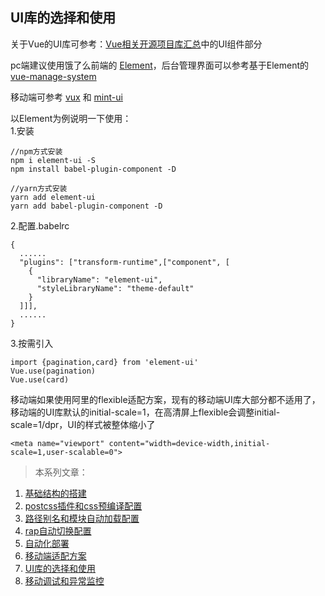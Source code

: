 ## UI库的选择和使用

关于Vue的UI库可参考：[Vue相关开源项目库汇总](https://github.com/opendigg/awesome-github-vue)中的UI组件部分

pc端建议使用饿了么前端的 [Element](http://element.eleme.io/#/zh-CN)，后台管理界面可以参考基于Element的 [vue-manage-system](https://github.com/lin-xin/vue-manage-system)

移动端可参考 [vux](https://vux.li/#/) 和 [mint-ui](http://mint-ui.github.io/#!/en)

以Element为例说明一下使用：  
1.安装
```
//npm方式安装
npm i element-ui -S
npm install babel-plugin-component -D

//yarn方式安装
yarn add element-ui 
yarn add babel-plugin-component -D
```
2.配置.babelrc
```
{
  ......
  "plugins": ["transform-runtime",["component", [
    {
      "libraryName": "element-ui",
      "styleLibraryName": "theme-default"
    }
  ]]],
  ......
}
```
3.按需引入
```
import {pagination,card} from 'element-ui'
Vue.use(pagination)
Vue.use(card)
```

移动端如果使用阿里的flexible适配方案，现有的移动端UI库大部分都不适用了，移动端的UI库默认的initial-scale=1，在高清屏上flexible会调整initial-scale=1/dpr，UI的样式被整体缩小了
```
<meta name="viewport" content="width=device-width,initial-scale=1,user-scalable=0">
```

> 本系列文章：

1. <a href="https://github.com/tonyfree/blog/issues/1" target="_blank">基础结构的搭建</a>
2. <a href="https://github.com/tonyfree/blog/issues/2" target="_blank">postcss插件和css预编译配置</a>
3. <a href="https://github.com/tonyfree/blog/issues/3" target="_blank">路径别名和模块自动加载配置</a>
4. <a href="https://github.com/tonyfree/blog/issues/4" target="_blank">rap自动切换配置</a>
5. <a href="https://github.com/tonyfree/blog/issues/5" target="_blank">自动化部署</a>
6. <a href="https://github.com/tonyfree/blog/issues/6" target="_blank">移动端适配方案</a>
7. <a href="https://github.com/tonyfree/blog/issues/7" target="_blank">UI库的选择和使用</a>
8. <a href="https://github.com/tonyfree/blog/issues/8" target="_blank">移动调试和异常监控</a>